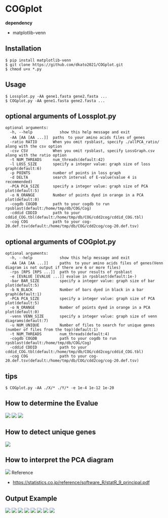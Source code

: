 # COGplot
**dependency**
- matplotlib-venn  

## Installation
```
$ pip install matplotlib-venn
$ git clone https://github.com/dkato2021/COGplot.git
$ chmod u+x *.py
```
## Usage
```
$ Lossplot.py -AA gene1.fasta gene2.fasta ...
$ COGplot.py -AA gene1.fasta gene2.fasta ...
```


## optional arguments of Lossplot.py
```
optional arguments:
  -h, --help            show this help message and exit
  -AA [AA [AA ...]]  paths　to your amino acids files of genes
  -ratio RATIO       When you omit rpsblast, specify ./allPCA_ratio/ along with the csv option
  -csv CSV           When you omit rpsblast, specify LossGraph.csv along with the ratio option
  -t NUM_THREADS     num_threads(default:42)
  -l LOSS_SIZE       specify a integer value: graph size of loss graph(default:6)
  -p POINTS          number of points in loss graph
  -d DELTA           search interval of E-value(value 4 is recommended)
  -PCA PCA_SIZE      specify a integer value: graph size of PCA plot(default:5)
  -o N_ORANGE        Number of points dyed in orange in a PCA plot(default:0)
  -cogdb COGDB       path to your cogdb to run rpsblast(default:/home/tmp/db/COG/Cog)
  -cddid CDDID       path to your cddid_COG.tbl(default:/home/tmp/db/COG/cdd2cog/cddid_COG.tbl)
  -cog COG           path to your cog-20.def.tsv(default:/home/tmp/db/COG/cdd2cog/cog-20.def.tsv)
```
## optional arguments of COGplot.py
```
optional arguments:
  -h, --help            show this help message and exit
  -AA [AA [AA ...]]     paths　to your amino acids files of genes(Venn diagram is not output if there are 6 or more files)
  -rps [RPS [RPS ...]]  path to your results of rpsblast
  -e [EVALUE [EVALUE ...]] evalue in rpsblast(default:1e-)
  -bar BAR_SIZE         specify a integer value: graph size of bar plot(default:5)
  -b N_BLACK            Number of bars dyed in black in a bar graph(default:1)
  -PCA PCA_SIZE         specify a integer value: graph size of PCA plot(default:5)
  -o N_ORANGE           Number of points dyed in orange in a PCA plot(default:0)
  -venn VENN_SIZE       specify a integer value: graph size of venn diagrams(default:7)
  -u NUM_UNIQUE         Number of files to search for unique genes (number of files from the top)(default:1)
  -t NUM_THREADS        num_threads(default:4)
  -cogdb COGDB          path to your cogdb to run rpsblast(default:/home/tmp/db/COG/Cog)
  -cddid CDDID          path to your cddid_COG.tbl(default:/home/tmp/db/COG/cdd2cog/cddid_COG.tbl)
  -cog COG              path to your cog-20.def.tsv(default:/home/tmp/db/COG/cdd2cog/cog-20.def.tsv)
```
## tips
```
$ COGplot.py -AA ./X/* ./Y/* -e 1e-4 1e-12 1e-20
```
## How to determine the Evalue
![](./_/lossver16.png)
![](./_/anime1.png)
![](./_/anime1.gif)

## How to detect unique genes
![](./_/unique_ver2.png)
## How to interpret the PCA diagram
![](./_/X.png)
Reference
- https://statistics.co.jp/reference/software_R/statR_9_principal.pdf
## Output Example
![](./_/COG_count.png)
![](./_/COG_ratio.png)
![](./_/venn3Diagram.png)
![](./_/COGvenn3Diagrams.png)
![](./_/w.png)
![](./_/q.png)
![](./_/1.png)
![](./_/3.png)

